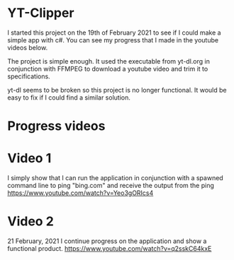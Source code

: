 # YT-Clipper

I started this project on the 19th of February 2021 to see if I could make a simple app with c#. You can see my progress that I made in the youtube videos below.

The project is simple enough. It used the executable from yt-dl.org in conjunction with FFMPEG to download a youtube video and trim it to specifications.

yt-dl seems to be broken so this project is no longer functional. It would be easy to fix if I could find a similar solution.

# Progress videos

# Video 1
I simply show that I can run the application in conjunction with a spawned command line to ping "bing.com" and receive the output from the ping
https://www.youtube.com/watch?v=Yeo3gORIcs4

# Video 2
21 February, 2021
I continue progress on the application and show a functional product.
https://www.youtube.com/watch?v=q2sskC64kxE
